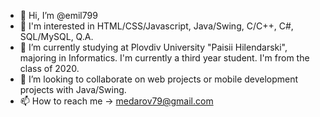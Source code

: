 - 👋 Hi, I’m @emil799
- 👀 I'm interested in HTML/CSS/Javascript, Java/Swing, C/C++, C#, SQL/MySQL, Q.A.
- 🌱 I’m currently studying at Plovdiv University
"Paisii Hilendarski", majoring in Informatics.
I'm currently a third year student.
I'm from the class of 2020.
- 💞️ I’m looking to collaborate on web projects or mobile development projects with Java/Swing.
- 📫 How to reach me -> medarov79@gmail.com

<!---
emil799/emil799 is a ✨ special ✨ repository because its `README.md` (this file) appears on your GitHub profile.
You can click the Preview link to take a look at your changes.
--->
